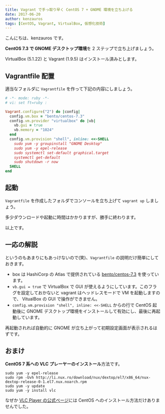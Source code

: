 ```yaml
---
title: Vagrant で手っ取り早く CentOS 7 + GNOME 環境を立ち上げる
date: 2017-06-20
author: kenzauros
tags: [CentOS, Vagrant, VirtualBox, 仮想化技術]
---
```


こんにちは、kenzauros です。

**CentOS 7.3 で GNOME デスクトップ環境**を 2 ステップで立ち上げましょう。

VirtualBox (5.1.22) と Vagrant (1.9.5) はインストール済みとします。

## Vagrantfile 配置

適当なフォルダに `Vagrantfile` を作って下記の内容にしましょう。

```ruby
# -*- mode: ruby -*-
# vi: set ft=ruby :

Vagrant.configure("2") do |config|
  config.vm.box = "bento/centos-7.3"
  config.vm.provider "virtualbox" do |vb|
    vb.gui = true
    vb.memory = "1024"
  end
  config.vm.provision "shell", inline: <<-SHELL
    sudo yum -y groupinstall "GNOME Desktop"
    sudo yum -y epel-release
    sudo systemctl set-default graphical.target
    systemctl get-default
    sudo shutdown -r now
  SHELL
end
```

## 起動

`Vagrantfile` を作成したフォルダでコンソールを立ち上げて `vagrant up` しましょう。

多少ダウンロードや起動に時間はかかりますが、勝手に終わります。

以上です。

## 一応の解説

というのもあまりにもあっけないので(笑)、`Vagrantfile` の説明だけ簡単にしておきます。

* box は HashiCorp の Atlas で提供されている [bento/centos-7.3](https://atlas.hashicorp.com/bento/boxes/centos-7.3) を使っています。
* `vb.gui = true` で VirtualBox で GUI が使えるようにしています。このフラグを設定しておかないと vagrant はヘッドレスモードで VM を起動しますので、 VitualBox の GUI で操作ができません。
* `config.vm.provision "shell", inline: <<-SHELL` からの行で CentOS 起動後に GNOME デスクトップ環境をインストールして有効にし、最後に再起動しています。

再起動されれば自動的に GNOME が立ち上がって初期設定画面が表示されるはずです。

## おまけ

**CentOS 7 系への VLC プレーヤーのインストール**方法です。

```
sudo yum -y epel-release
sudo rpm -Uvh http://li.nux.ro/download/nux/dextop/el7/x86_64/nux-dextop-release-0-1.el7.nux.noarch.rpm
sudo yum -y update
sudo yum -y install vlc
```

なぜか [VLC Player の公式ページ](http://www.videolan.org/vlc/#download)には CentOS へのインストール方法だけありませんでした。
